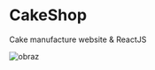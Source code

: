 # CakeShop
Cake manufacture website &amp; ReactJS

![obraz](https://github.com/Rafisto/CakeShop/assets/88141065/8c2a3199-896a-4172-9444-4d0f0895afd2)
